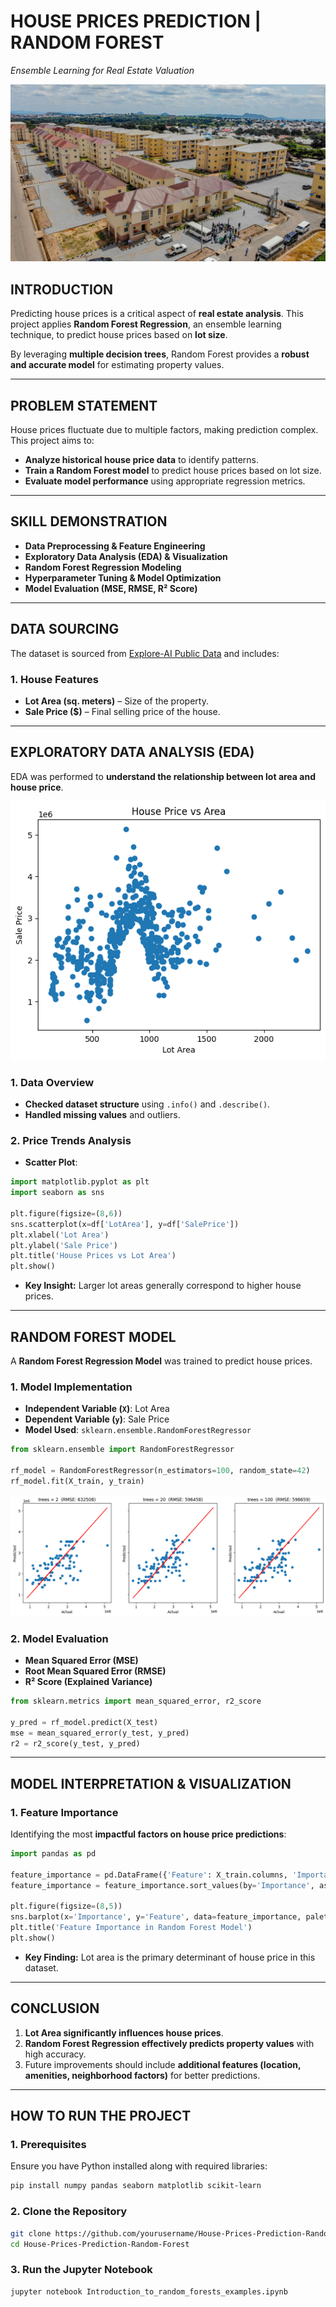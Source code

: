 # **HOUSE PRICES PREDICTION | RANDOM FOREST**  
*Ensemble Learning for Real Estate Valuation*  

![](housing_cover.jpg)

## **INTRODUCTION**  
Predicting house prices is a critical aspect of **real estate analysis**. This project applies **Random Forest Regression**, an ensemble learning technique, to predict house prices based on **lot size**.  

By leveraging **multiple decision trees**, Random Forest provides a **robust and accurate model** for estimating property values.  

---

## **PROBLEM STATEMENT**  
House prices fluctuate due to multiple factors, making prediction complex.  
This project aims to:  
- **Analyze historical house price data** to identify patterns.  
- **Train a Random Forest model** to predict house prices based on lot size.  
- **Evaluate model performance** using appropriate regression metrics.  

---

## **SKILL DEMONSTRATION**  
- **Data Preprocessing & Feature Engineering**  
- **Exploratory Data Analysis (EDA) & Visualization**  
- **Random Forest Regression Modeling**  
- **Hyperparameter Tuning & Model Optimization**  
- **Model Evaluation (MSE, RMSE, R² Score)**  

---

## **DATA SOURCING**  
The dataset is sourced from [Explore-AI Public Data](https://raw.githubusercontent.com/Explore-AI/Public-Data/master/house_price_by_area.csv) and includes:  

### **1. House Features**  
- **Lot Area (sq. meters)** – Size of the property.  
- **Sale Price ($)** – Final selling price of the house.  

---

## **EXPLORATORY DATA ANALYSIS (EDA)**  
EDA was performed to **understand the relationship between lot area and house price**.  

![](scatter_plot.png)

### **1. Data Overview**  
- **Checked dataset structure** using `.info()` and `.describe()`.  
- **Handled missing values** and outliers.  

### **2. Price Trends Analysis**  
- **Scatter Plot**:  
```python
import matplotlib.pyplot as plt
import seaborn as sns

plt.figure(figsize=(8,6))
sns.scatterplot(x=df['LotArea'], y=df['SalePrice'])
plt.xlabel('Lot Area')
plt.ylabel('Sale Price')
plt.title('House Prices vs Lot Area')
plt.show()
```
- **Key Insight:** Larger lot areas generally correspond to higher house prices.  

---

## **RANDOM FOREST MODEL**  
A **Random Forest Regression Model** was trained to predict house prices.  

### **1. Model Implementation**  
- **Independent Variable (`X`)**: Lot Area  
- **Dependent Variable (`y`)**: Sale Price  
- **Model Used**: `sklearn.ensemble.RandomForestRegressor`  

```python
from sklearn.ensemble import RandomForestRegressor

rf_model = RandomForestRegressor(n_estimators=100, random_state=42)
rf_model.fit(X_train, y_train)
```

![](hyperparameter_tuning.png)

### **2. Model Evaluation**  
- **Mean Squared Error (MSE)**  
- **Root Mean Squared Error (RMSE)**  
- **R² Score (Explained Variance)**  

```python
from sklearn.metrics import mean_squared_error, r2_score

y_pred = rf_model.predict(X_test)
mse = mean_squared_error(y_test, y_pred)
r2 = r2_score(y_test, y_pred)
```

---

## **MODEL INTERPRETATION & VISUALIZATION**  
### **1. Feature Importance**  
Identifying the most **impactful factors on house price predictions**:  
```python
import pandas as pd

feature_importance = pd.DataFrame({'Feature': X_train.columns, 'Importance': rf_model.feature_importances_})
feature_importance = feature_importance.sort_values(by='Importance', ascending=False)

plt.figure(figsize=(8,5))
sns.barplot(x='Importance', y='Feature', data=feature_importance, palette='viridis')
plt.title('Feature Importance in Random Forest Model')
plt.show()
```
- **Key Finding:** Lot area is the primary determinant of house price in this dataset.  

---

## **CONCLUSION**  
1. **Lot Area significantly influences house prices**.  
2. **Random Forest Regression effectively predicts property values** with high accuracy.  
3. Future improvements should include **additional features (location, amenities, neighborhood factors)** for better predictions.  

---

## **HOW TO RUN THE PROJECT**  
### **1. Prerequisites**  
Ensure you have Python installed along with required libraries:  
```bash
pip install numpy pandas seaborn matplotlib scikit-learn
```
### **2. Clone the Repository**  
```bash
git clone https://github.com/yourusername/House-Prices-Prediction-Random-Forest.git
cd House-Prices-Prediction-Random-Forest
```
### **3. Run the Jupyter Notebook**  
```bash
jupyter notebook Introduction_to_random_forests_examples.ipynb
```
